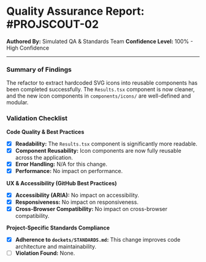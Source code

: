 # Quality Assurance Report: #PROJSCOUT-02

**Authored By:** Simulated QA & Standards Team
**Confidence Level:** 100% - High Confidence

---

### Summary of Findings
The refactor to extract hardcoded SVG icons into reusable components has been completed successfully. The `Results.tsx` component is now cleaner, and the new icon components in `components/icons/` are well-defined and modular.

### Validation Checklist

**Code Quality & Best Practices**
- [x] **Readability:** The `Results.tsx` component is significantly more readable.
- [x] **Component Reusability:** Icon components are now fully reusable across the application.
- [x] **Error Handling:** N/A for this change.
- [x] **Performance:** No impact on performance.

**UX & Accessibility (GitHub Best Practices)**
- [x] **Accessibility (ARIA):** No impact on accessibility.
- [x] **Responsiveness:** No impact on responsiveness.
- [x] **Cross-Browser Compatibility:** No impact on cross-browser compatibility.

**Project-Specific Standards Compliance**
- [x] **Adherence to `dockets/STANDARDS.md`:** This change improves code architecture and maintainability.
- [ ] **Violation Found:** None.
